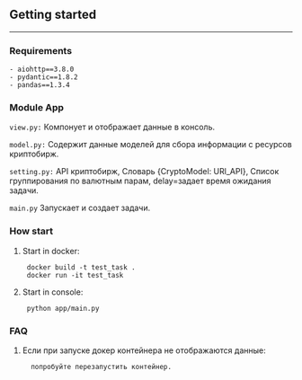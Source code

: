 ## Getting started
****
### Requirements
    - aiohttp==3.8.0
    - pydantic==1.8.2 
    - pandas==1.3.4

### Module App
`view.py:` Компонует и отображает данные в консоль.

`model.py:` Содержит данные моделей для сбора информации с ресурсов криптобирж.

`setting.py:` API криптобирж, Словарь {CryptoModel: URl_API}, Список группирования по валютным парам, delay=задает время ожидания задачи.

`main.py` Запускает и создает задачи.


### How start
1. Start in docker:
   
        docker build -t test_task .
        docker run -it test_task

2. Start in console:
   
        python app/main.py

### FAQ

1. Если при запуске докер контейнера не отображаются данные:
   
         попробуйте перезапустить контейнер.